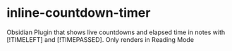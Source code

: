 # inline-countdown-timer
Obsidian Plugin that shows live countdowns and elapsed time in notes with [!TIMELEFT] and [!TIMEPASSED]. Only renders in Reading Mode
